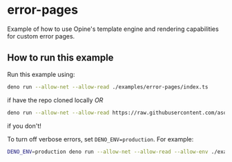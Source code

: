 # error-pages

Example of how to use Opine's template engine and rendering capabilities for custom error pages.

## How to run this example

Run this example using:

```bash
deno run --allow-net --allow-read ./examples/error-pages/index.ts
```

if have the repo cloned locally _OR_

```bash
deno run --allow-net --allow-read https://raw.githubusercontent.com/asos-craigmorten/opine/main/examples/error-pages/index.ts
```

if you don't!

To turn off verbose errors, set `DENO_ENV=production`. For example:

```bash
DENO_ENV=production deno run --allow-net --allow-read --allow-env ./examples/error-pages/index.ts
```
